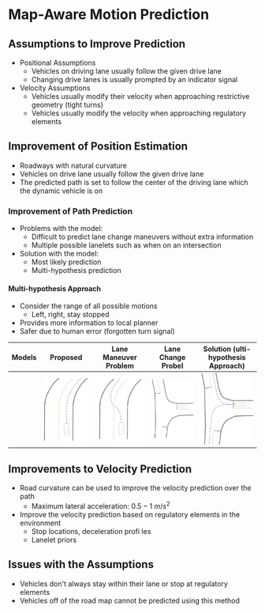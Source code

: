 # Map-Aware Motion Prediction

## Assumptions to Improve Prediction

* Positional Assumptions
  * Vehicles on driving lane usually follow the given drive lane
  * Changing drive lanes is usually prompted by an
indicator signal
* Velocity Assumptions
  * Vehicles usually modify their velocity when approaching restrictive geometry (tight turns)
  * Vehicles usually modify the velocity when approaching regulatory elements

## Improvement of Position Estimation

* Roadways with natural curvature
* Vehicles on drive lane usually follow the given drive lane
* The predicted path is set to follow the center of the driving lane which the dynamic vehicle is on

### Improvement of Path Prediction

* Problems with the model:
  * Difficult to predict lane change maneuvers without extra information
  * Multiple possible lanelets such as when on an intersection
* Solution with the model:
  * Most likely prediction
  * Multi-hypothesis prediction

#### Multi-hypothesis Approach

* Consider the range of all possible
motions
  * Left, right, stay stopped
* Provides more information to local planner
* Safer due to human error (forgotten turn signal)

|Models|Proposed|Lane Maneuver Problem|Lane Change Probel|Solution (ulti-hypothesis Approach)|
|-|-|-|-|-|
||![proposed](./Proposed.jpg)|![lane maneuver](./lane%20maneuver.jpg)|![lane change](./lane%20change.jpg)|![multi hypothesis](./multi%20hypothesis.jpg)|

## Improvements to Velocity Prediction

* Road curvature can be used to improve the velocity prediction over the path
  * Maximum lateral acceleration: $0.5-1 \ m/s^2$
* Improve the velocity prediction based on regulatory elements in the environment
  * Stop locations, deceleration
profi les
  * Lanelet priors

## Issues with the Assumptions

* Vehicles don't always stay within their lane or stop at
regulatory elements
* Vehicles off of the road map cannot be predicted
using this method
